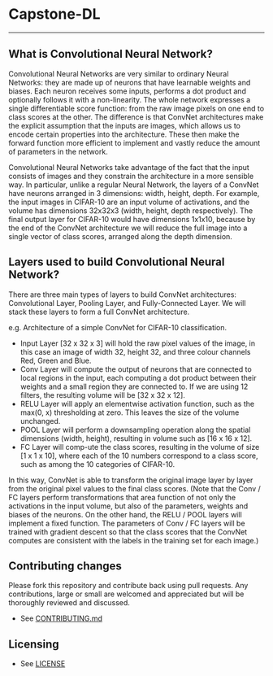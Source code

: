 # Capstone-DL
---
## What is Convolutional Neural Network?
Convolutional Neural Networks are very similar to ordinary Neural Networks: they are made up of neurons that have learnable weights and biases. Each neuron receives some inputs, performs a dot product and optionally follows it with a non-linearity. The whole network expresses a single differentiable score function: from the raw image pixels on one end to class scores at the other. The difference is that ConvNet architectures make the explicit assumption that the inputs are images, which allows us to encode certain properties into the architecture. These then make the forward function more efficient to implement and vastly reduce the amount of parameters in the network.

Convolutional Neural Networks take advantage of the fact that the input consists of images and they constrain the architecture in a more sensible way. In particular, unlike a regular Neural Network, the layers of a ConvNet have neurons arranged in 3 dimensions: width, height, depth. For example, the input images in CIFAR-10 are an input volume of activations, and the volume has dimensions 32x32x3 (width, height, depth respectively). The final output layer for CIFAR-10 would have dimensions 1x1x10, because by the end of the ConvNet architecture we will reduce the full image into a single vector of class scores, arranged along the depth dimension.

## Layers used to build Convolutional Neural Network?
There are three main types of layers to build ConvNet architectures: Convolutional Layer, Pooling Layer, and Fully-Connected Layer. We will stack these layers to form a full ConvNet architecture.

e.g. Architecture of a simple ConvNet for CIFAR-10 classification.
- Input Layer [32 x 32 x 3] will hold the raw pixel values of the image, in this case an image of width 32, height 32, and three colour channels Red, Green and Blue.
- Conv Layer will compute the output of neurons that are connected to local regions in the input, each computing a dot product between their weights and a small region they are connected to. If we are using 12 filters, the resulting volume will be [32 x 32 x 12].
- RELU Layer will apply an elementwise activation function, such as the max(0, x) thresholding at zero. This leaves the size of the volume unchanged.
- POOL Layer will perform a downsampling operation along the spatial dimensions (width, height), resulting in volume such as [16 x 16 x 12].
- FC Layer will comp-ute the class scores, resulting in the volume of size [1 x 1 x 10], where each of the 10 numbers correspond to a class score, such as among the 10 categories of CIFAR-10.

In this way, ConvNet is able to transform the original image layer by layer from the original pixel values to the final class scores. (Note that the Conv / FC layers perform transformations that area function of not only the activations in the input volume, but also of the parameters, weights and biases of the neurons. On the other hand, the RELU / POOL layers will implement a fixed function. The parameters of Conv / FC layers will be trained with gradient descent so that the class scores that the ConvNet computes are consistent with the labels in the training set for each image.)


## Contributing changes
Please fork this repository and contribute back using pull requests.
Any contributions, large or small are welcomed and appreciated but will be thoroughly reviewed and discussed.
* See [CONTRIBUTING.md](CONTRIBUTING.md)

## Licensing
* See [LICENSE](LICENSE)
